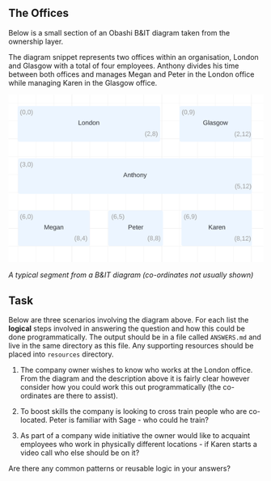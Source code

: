 ## The Offices

Below is a small section of an Obashi B&IT diagram taken from the ownership layer. 

The diagram snippet represents two offices within an organisation, London and Glasgow with a total of four employees. Anthony divides his 
time between both offices and manages Megan and Peter in the London office while managing Karen in the Glasgow office. 

![](resources/ownership.png)

*A typical segment from a B&IT diagram (co-ordinates not usually shown)* 


## Task 

Below are three scenarios involving the diagram above. For each list the **logical** steps involved in answering the question and how 
this could be done programmatically. The output should be in a file called `ANSWERS.md` and live in the same directory as this file. Any supporting resources 
should be placed into `resources` directory. 

1. The company owner wishes to know who works at the London office. From the diagram and the description above it is fairly 
clear however consider how you could work this out programmatically (the co-ordinates are there to assist).
   
2. To boost skills the company is looking to cross train people who are co-located. Peter is familiar with Sage - who could he train?

3. As part of a company wide initiative the owner would like to acquaint employees who work in physically different locations - if Karen 
starts a video call who else should be on it?

Are there any common patterns or reusable logic in your answers? 

